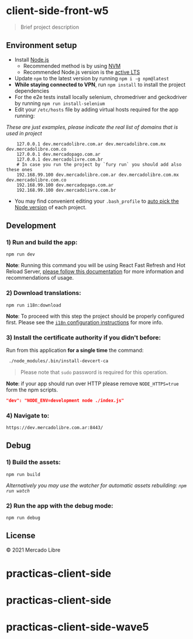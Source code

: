 # client-side-front-w5

> Brief project description

## Environment setup

 - Install [Node.js](https://nodejs.org/)
   - Recommended method is by using [NVM](https://github.com/creationix/nvm)
   - Recommended Node.js version is the [active LTS](https://github.com/nodejs/LTS#lts-schedule1)
 - Update `npm` to the latest version by running `npm i -g npm@latest`
 - **While staying connected to VPN**, run `npm install` to install the project dependencies
 - For the e2e tests install locally selenium, chromedriver and geckodriver by running `npm run install-selenium`
 - Edit your `/etc/hosts` file by adding virtual hosts required for the app running:

*These are just examples, please indicate the real list of domains that is used in project*

```
    127.0.0.1 dev.mercadolibre.com.ar dev.mercadolibre.com.mx dev.mercadolibre.com.co
    127.0.0.1 dev.mercadopago.com.ar
    127.0.0.1 dev.mercadolivre.com.br
    # In case you run the project by `fury run` you should add also these ones
    192.168.99.100 dev.mercadolibre.com.ar dev.mercadolibre.com.mx dev.mercadolibre.com.co
    192.168.99.100 dev.mercadopago.com.ar
    192.168.99.100 dev.mercadolivre.com.br
```

- You may find convenient editing your `.bash_profile` to [auto pick the Node version](https://github.com/mercadolibre/frontend/wiki/Auto-Picking-Node-version) of each project.


## Development

### 1) Run and build the app:

```
npm run dev
```
**Note**: Running this command you will be using React Fast Refresh and Hot Reload Server, [please follow this documentation](https://nordic.adminml.com/docs/fast-refresh) for more information and recommendations of usage.

### 2) Download translations:

```
npm run i18n:download
```

**Note**: To proceed with this step the project should be properly configured first. Please see the
 [`i18n` configuration instructions](https://github.com/mercadolibre/frontend-i18n/#configuration) for more info.

### 3) Install the certificate authority if you didn't before:

Run from this application **for a single time** the command:

```bash
 ./node_modules/.bin/install-devcert-ca
```

> Please note that `sudo` password is required for this operation.

**Note**: if your app should run over HTTP please remove `NODE_HTTPS=true` form the npm scripts.
```json
"dev": "NODE_ENV=development node ./index.js"
```

### 4) Navigate to:
```
https://dev.mercadolibre.com.ar:8443/
```

## Debug

### 1) Build the assets:

```
npm run build
```

*Alternatively you may use the watcher for automatic assets rebuilding: `npm run watch`*

### 2) Run the app with the debug mode:

```
npm run debug
```

## License

© 2021 Mercado Libre
# practicas-client-side
# practicas-client-side
# practicas-client-side-wave5
